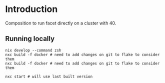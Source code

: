 # Introduction

Composition to run facet directly on a cluster with 40.

## Running locally

```shell
nix develop --command zsh
nxc build -f docker # need to add changes on git to flake to consider them
nxc build -f docker # need to add changes on git to flake to consider them

nxc start # will use last built version 
```
